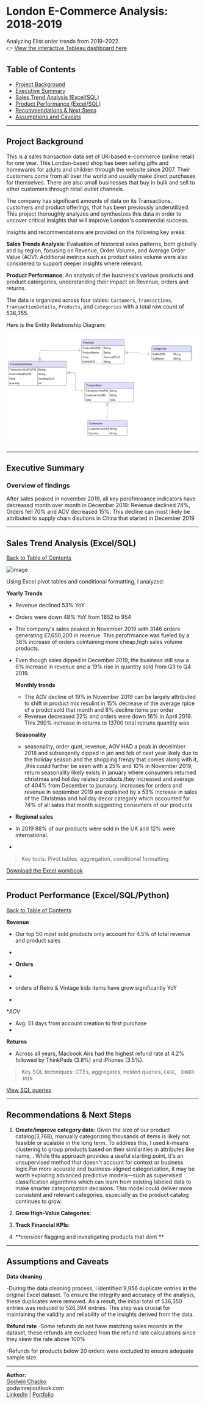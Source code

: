# London E-Commerce Analysis: 2018-2019


Analyzing Elist order trends from 2019–2022.  
👉 [View the interactive Tableau dashboard here](#)




## Table of Contents

- [Project Background](#project-background)
- [Executive Summary](#executive-summary)
- [Sales Trend Analysis (Excel/SQL)](#sales-trend-analysis-excelsqlpython)  
- [Product Performance (Excel/SQL)](#product-performance-excelsql)  
- [Recommendations & Next Steps](#recommendations--next-steps)  
- [Assumptions and Caveats](#assumptions-and-caveats)


---

## Project Background

This is a sales transaction data set of UK-based e-commerce (online retail) for one year. This London-based shop has been selling gifts and homewares for adults and children through the website since 2007. Their customers come from all over the world and usually make direct purchases for themselves. There are also small businesses that buy in bulk and sell to other customers through retail outlet channels.

The company has significant amounts of data on its Transactions, customers and  product offerings, that has been previously underutilized. This project thoroughly analyzes and synthesizes this data in order to uncover critical insights that will improve London's commercial success.

Insights and recommendations are provided on the following key areas:

**Sales Trends Analysis**: Evaluation of historical sales patterns, both globally and by region, focusing on Revenue, Order Volume, and Average Order Value (AOV). Additional metrics such as product sales volume were also considered to support deeper insights where relevant.


**Product Performance**: An analysis of the business's various products and product catergories, understanding their impact on Revenue, orders and returns.


The data is organized across four tables: `Customers`, `Transactions`, `TransactionDetails`, `Products`,  and `Categories` with a total row count of 536,355.

Here is the Entity Relationship Diagram:

![ERD Diagram](data/ERD.png)

---

## Executive Summary

  ### Overview of findings
 
After sales peaked in november 2019, all key perofmroance indicators have decreased month over month in December 2019: Revenue declined 74%, Orders fell 70% and AOV decreased 15%. This decline can most likely be attributed to supply chain disutions in China that started in December 2019




---
## Sales Trend Analysis (Excel/SQL)

[ Back to Table of Contents](#table-of-contents)

![image](https://github.com/user-attachments/assets/a1b8167a-5d23-4f3a-903d-04c36aebec1e)




Using Excel pivot tables and conditional formatting, I analyzed:

 **Yearly Trends**  
  - Revenue declined 53% YoY
  - Orders were down 48% YoY from 1852 to 954
- The company's sales peaked in November 2019 with 3146 orders generating  £7,650,200 
in revenue. This perofrmance was fueled by a 36% increase of orders cointaining more cheap,high sales volume products.
- Even though sales dipped in December 2019, the business still saw a 6% increase in revenue and a 19% rise in quantity sold from Q3 to Q4 2019.




     **Monthly trends**
  - The AOV decline of 19% in November 2019 can be largely attributed to shift in product mix resulint in 15% decrease of the average rpice of a prodct sold that month and 8% decline items per order
  - Revenue decreased 22% and orders were down 16% in April 2019. This  290% increase in returns to 13700 total retruns quantity was 

    
   **Seasonality**
  - seasonality, order qunt, revenue, AOV HAD a peak in deceimber 2018 and subseqently dipped in jan and feb of next year likely due to the holiday season and the shopping frenzy that comes along with it, ,this could further be seen with a  25% and 10% in November 2019, return seasonality likely exists in january where consumers returned christmas and holiday related products,they increased  and average of 404% from December to jaunaury.  increases for orders and revenue  in september 2019 are explained by a 53% increase in sales of the Christmas and holiday decor category which accounted for 74% of all sales that month suggesting consumers of our products 


    
 


-  **Regional sales**  
  - In 2019 88% of our products were sold in the UK and 12% were international.
  - 

>  Key tools: Pivot tables, aggregation, conditional formatting

[Download the Excel workbook](#)

---

## Product Performance (Excel/SQL/Python)

[ Back to Table of Contents](#table-of-contents)






 **Revenue**  
 - Our top 50 most sold products only account for 4.5% of total revenue and product sales
  - 


-  **Orders**  
  - 
-  orders of Retro & Vintage kids items have grow significantly YoY
  - 
  **AOV*  
  - Avg. 51 days from account creation to first purchase
  - 

  
 **Returns**  
  - Across all years, Macbook Airs had the highest refund rate at 4.2% followed by ThinkPads (3.8%) and iPhones (3.5%).

>  Key SQL techniques: CTEs, aggregates, nested queries, `CASE`, ` INNER JOIN`

[View SQL queries](#)

---


## Recommendations & Next Steps

1. **Create/improve category data**: Given the size of our product catalog(3,768), manually categorizing thousands of items is likely not feasible or scalable in the long term. To address this, I used k-means clustering to group products based on their similarities in attributes like name, . While this approach provides a useful starting point, it's an unsupervised method that doesn't account for context or business logic.For more accurate and business-aligned categorization, it may be worth exploring advanced predictive models—such as supervised classification algorithms which can learn from existing labeled data to make smarter categorization decisions. This model could deliver more consistent and relevant categories, especially as the product catalog continues to grow.



2. **Grow High-Value Categories**:
   
3. **Track Financial KPIs**:  
   
4. **consider flagging and investigating products that dont **  
 

---

## Assumptions and Caveats

**Data cleaning**

-During the data cleaning process, I identified 9,956 duplicate entries in the original Excel dataset. To ensure the integrity and accuracy of the analysis, these duplicates were removed. As a result, the initial total of 536,350 entries was reduced to 526,394 entries. This step was crucial for maintaining the validity and reliability of the insights derived from the data. 

**Refund rate**
-Some refunds do not have matching sales records in the dataset, these refunds are excluded from the refund rate calculations since they skew the rate above 100%

-Refunds for products below 20 orders were excluded to ensure adequate sample size



---

**Author:**  
[Godwin Chacko](#)  
 godwinrejioutlook.com  
 [LinkedIn](#) | [Portfolio](#)


